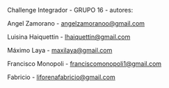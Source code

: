 Challenge Integrador - GRUPO 16 - autores:

Angel Zamorano - angelzamoranoo@gmail.com

Luisina Haiquettin - lhaiquettin@gmail.com

Máximo Laya - maxilaya@gmail.com

Francisco Monopoli - franciscomonopoli1@gmail.com

Fabricio - liforenafabricio@gmail.com
